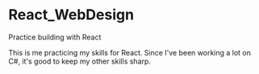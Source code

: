 # React_WebDesign
Practice building with React
<p>  This is me practicing my skills for React.  Since I've been working a lot on C#, it's good to keep my other skills sharp.</p>
